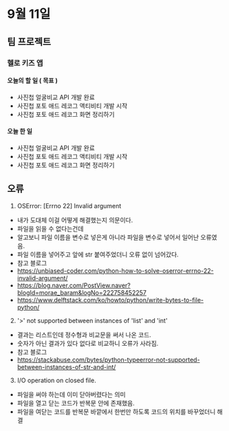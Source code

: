 # 9월 11일

## 팀 프로젝트

### 헬로 키즈 앱

#### 오늘의 할 일 ( 목표 )
- 사진첩 얼굴비교 API 개발 완료
- 사진첩 포토 애드 레코그 액티비티 개발 시작
- 사진첩 포토 애드 레코그 화면 정리하기


#### 오늘 한 일
- 사진첩 얼굴비교 API 개발 완료
- 사진첩 포토 애드 레코그 액티비티 개발 시작
- 사진첩 포토 애드 레코그 화면 정리하기



## 오류
1. OSError: [Errno 22] Invalid argument
- 내가 도대체 이걸 어떻게 해결했는지 의문이다.
- 파일을 읽을 수 없다는건데 
- 알고보니 파일 이름을 변수로 넣은게 아니라 파일을 변수로 넣어서 일어난 오류였음.
- 파일 이름을 넣어주고 앞에 str 붙여주었더니 오류 없이 넘어갔다.
- 참고 블로그
- https://unbiased-coder.com/python-how-to-solve-oserror-errno-22-invalid-argument/
- https://blog.naver.com/PostView.naver?blogId=morae_baram&logNo=222758452257
- https://www.delftstack.com/ko/howto/python/write-bytes-to-file-python/


2. '>' not supported between instances of 'list' and 'int'
- 결과는 리스트인데 정수형과 비교문을 써서 나온 코드. 
- 숫자가 아닌 결과가 있다 없다로 비교하니 오류가 사라짐.
- 참고 블로그
- https://stackabuse.com/bytes/python-typeerror-not-supported-between-instances-of-str-and-int/


3. I/O operation on closed file.
- 파일을 써야 하는데 이미 닫아버렸다는 의미
- 파일을 열고 닫는 코드가 반복문 안에 존재했음.
- 파일을 여닫는 코드를 반복문 바깥에서 한번만 하도록 코드의 위치를 바꾸었더니 해결

